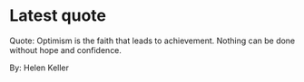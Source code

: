 # Latest quote 

Quote: Optimism is the faith that leads to achievement. Nothing can be done without hope and confidence. 

By: Helen Keller